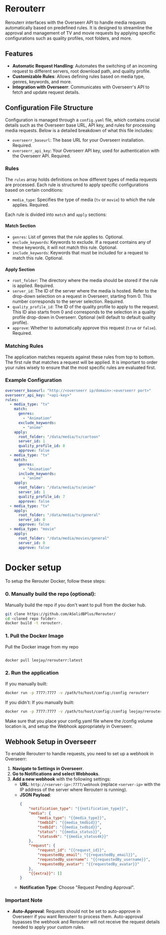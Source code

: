 # Rerouterr

Rerouterr interfaces with the Overseerr API to handle media requests automatically based on predefined rules. It is designed to streamline the approval and management of TV and movie requests by applying specific configurations such as quality profiles, root folders, and more.

## Features

- **Automatic Request Handling**: Automates the switching of an incoming request to different servers, root download path, and quality profile.
- **Customizable Rules**: Allows defining rules based on media type, genres, keywords, and more.
- **Integration with Overseerr**: Communicates with Overseerr's API to fetch and update request details.

## Configuration File Structure

Configuration is managed through a `config.yaml` file, which contains crucial details such as the Overseerr base URL, API key, and rules for processing media requests. Below is a detailed breakdown of what this file includes:

- `overseerr_baseurl`: The base URL for your Overseerr installation. Required.
- `overseerr_api_key`: Your Overseerr API key, used for authentication with the Overseerr API. Required.

### Rules

The `rules` array holds definitions on how different types of media requests are processed. Each rule is structured to apply specific configurations based on certain conditions:

- `media_type`: Specifies the type of media (`tv` or `movie`) to which the rule applies. Required.

Each rule is divided into `match` and `apply` sections:

#### Match Section
- `genres`: List of genres that the rule applies to. Optional.
- `exclude_keywords`: Keywords to exclude. If a request contains any of these keywords, it will not match this rule. Optional.
- `include_keywords`: Keywords that must be included for a request to match this rule. Optional.

#### Apply Section
- `root_folder`: The directory where the media should be stored if the rule is applied. Required.
- `server_id`: The ID of the server where the media is hosted. Refer to the drop-down selection on a request in Overseerr, starting from 0. This number corresponds to the server selection. Required.
- `quality_profile_id`: The ID of the quality profile to apply to the request. This ID also starts from 0 and corresponds to the selection in a quality profile drop-down in Overseerr. Optional (will default to default quality profile).
- `approve`: Whether to automatically approve this request (`true` or `false`). Required.

### Matching Rules

The application matches requests against these rules from top to bottom. The first rule that matches a request will be applied. It is important to order your rules wisely to ensure that the most specific rules are evaluated first.

### Example Configuration

```yaml
overseerr_baseurl: "http://<overseerr ip/domain>:<overseerr port>"
overseerr_api_key: "<api-key>"
rules:
  - media_type: "tv"
    match:
      genres:
        - "Animation"
      exclude_keywords:
        - "anime"
    apply:
      root_folder: "/data/media/tv/cartoon"
      server_id: 1
      quality_profile_id: 8
      approve: false
  - media_type: "tv"
    match:
      genres:
        - "Animation"
      include_keywords:
        - "anime"
    apply:
      root_folder: "/data/media/tv/anime"
      server_id: 1
      quality_profile_id: 7
      approve: false
  - media_type: "tv"
    apply:
      root_folder: "/data/media/tv/general"
      server_id: 0
      approve: false
  - media_type: "movie"
    apply:
      root_folder: "/data/media/movies/general"
      server_id: 0
      approve: false
```
# Docker setup

To setup the Rerouter Docker, follow these steps:

### 0. Manually build the repo (optional):
Manually build the repo if you don't want to pull from the docker hub.
```bash
git clone https://github.com/ASolidBPlus/Rerouter/
cd <cloned repo folder>
docker build -t rerouterr.
```

### 1. Pull the Docker Image
Pull the Docker image from my repo
```bash

docker pull leojay/rerouterr:latest
```

### 2. Run the application
If you manually built:
```bash
docker run -p 7777:7777 -v /path/to/host/config:/config rerouterr
```

If you didn't:
If you manually built:
```bash
docker run -p 7777:7777 -v /path/to/host/config:/config leojay/rerouterr:latest
```
Make sure that you place your config.yaml file where the /config volume location is, and setup the Webhook appropriately in Overseerr.

## Webhook Setup in Overseerr

To enable Rerouterr to handle requests, you need to set up a webhook in Overseerr:

1. **Navigate to Settings in Overseerr**.
2. **Go to Notifications and select Webhooks**.
3. **Add a new webhook** with the following settings:
   - **URL**: `http://<server-ip>:7777/webhook` (replace `<server-ip>` with the IP address of the server where Rerouterr is running).
   - **JSON Payload**:
     ```json
     {
         "notification_type": "{{notification_type}}",
         "media": {
             "media_type": "{{media_type}}",
             "tmdbId": "{{media_tmdbid}}",
             "tvdbId": "{{media_tvdbid}}",
             "status": "{{media_status}}",
             "status4k": "{{media_status4k}}"
         },
         "request": {
             "request_id": "{{request_id}}",
             "requestedBy_email": "{{requestedBy_email}}",
             "requestedBy_username": "{{requestedBy_username}}",
             "requestedBy_avatar": "{{requestedBy_avatar}}"
         },
         "{{extra}}": []
     }
     ```
   - **Notification Type**: Choose "Request Pending Approval".

### Important Note

- **Auto-Approval**: Requests should not be set to auto-approve in Overseerr if you want Rerouterr to process them. Auto-approval bypasses the webhook and Rerouterr will not receive the request details needed to apply your custom rules.
